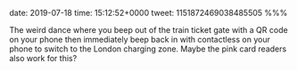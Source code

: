 date: 2019-07-18
time: 15:12:52+0000
tweet: 1151872469038485505
%%%

The weird dance where you beep out of the train ticket gate with a QR code on your phone then immediately beep back in with contactless on your phone to switch to the London charging zone. Maybe the pink card readers also work for this?

